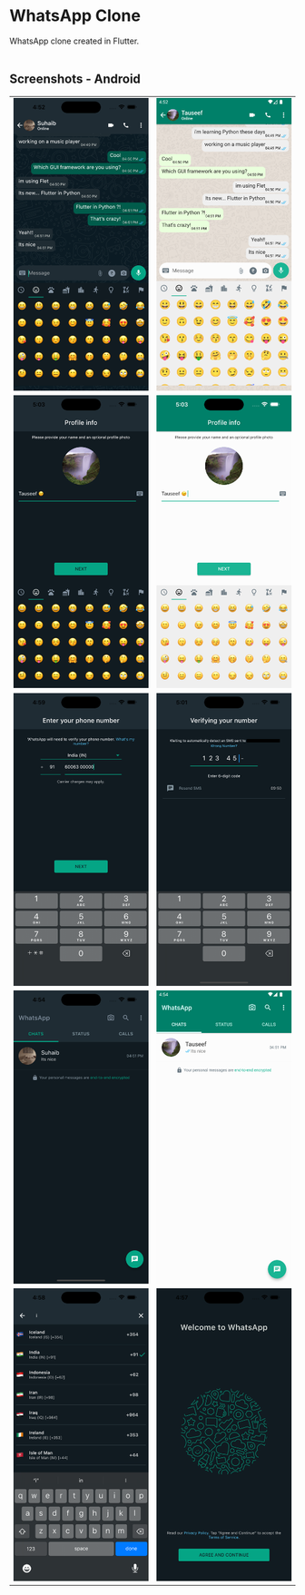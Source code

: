 # WhatsApp Clone

WhatsApp clone created in Flutter. <br><br>

## Screenshots - Android
<table border='0px'>
    <tr>
        <td>
            <img src='screenshots/emoji_picker_dark.png?raw=true' alt='Chat Screen' width='360'>
        </td>
        <td>
            <img src='screenshots/emoji_picker.png?raw=true' alt='Chat Screen' width='360'>
        </td>
    </tr>
    <tr>
        <td>
            <img src='screenshots/profile_creation_dark.png?raw=true' alt='Profile Creation Page' width='360'>
        </td>
        <td>
            <img src='screenshots/profile_creation.png?raw=true' alt='Profile Creation Page' width='360'>
        </td>
    </tr>
    <tr>
        <td>
            <img src='screenshots/login_page.png?raw=true' alt='Login Page' width='360'>
        </td>
        <td>
            <img src='screenshots/otp_screen.png?raw=true' alt='OTP Screen' width='360'>
        </td>
    </tr>
    <tr>
        <td>
            <img src='screenshots/home_page_dark.png' alt='Home Page' width='360'>
        </td>
        <td>
            <img src='screenshots/home_page.png?raw=true' alt='Home Page' width='360'>
        </td>
    </tr>
    <tr>
        <td><img src='screenshots/country_picker.png?raw=true' alt='Country Picker'
                width='360'>
        </td>
        <td><img src='screenshots/welcome_page.png?raw=true' alt='Welcome Page' width='360'>
        </td>
    </tr>
</table>
